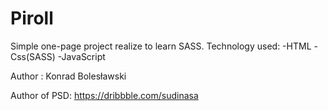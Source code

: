 # Piroll

Simple one-page project realize to learn SASS.
Technology used:
-HTML
-Css(SASS)
-JavaScript

Author : Konrad Bolesławski

Author of PSD:
 https://dribbble.com/sudinasa



